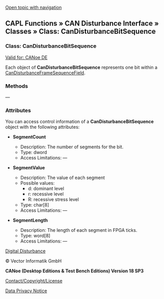 [Open topic with navigation](../../../../../CANoeDEFamily.htm#Topics/CAPLFunctions/CANDisturbance/Classes/CAPLfunctionCanDisturbanceBitSequence.md)

## CAPL Functions » CAN Disturbance Interface » Classes » Class: CanDisturbanceBitSequence

### Class: CanDisturbanceBitSequence

[Valid for: CANoe DE](../../../Shared/FeatureAvailability.md)

Each object of **CanDisturbanceBitSequence** represents one bit within a [CanDisturbanceFrameSequenceField](CAPLfunctionCanDisturbanceFrameSequenceField.md).

### Methods

—

### Attributes

You can access control information of a **CanDisturbanceBitSequence** object with the following attributes:

- **SegmentCount**
  - Description: The number of segments for the bit.
  - Type: dword
  - Access Limitations: —

- **SegmentValue**
  - Description: The value of each segment
  - Possible values:
    - d: dominant level
    - r: recessive level
    - R: recessive stress level
  - Type: char[8]
  - Access Limitations: —

- **SegmentLength**
  - Description: The length of each segment in FPGA ticks.
  - Type: word[8]
  - Access Limitations: —

[Digital Disturbance](../../../CANoeCANalyzer/Interfaces/CANDisturbance/DigitalDisturbance.md)

© Vector Informatik GmbH

**CANoe (Desktop Editions & Test Bench Editions) Version 18 SP3**

[Contact/Copyright/License](../../../Shared/ContactCopyrightLicense.md)

[Data Privacy Notice](https://www.vector.com/int/en/company/get-info/privacy-policy/)
